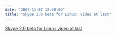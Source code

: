 ```yaml
---
date: "2007-11-07 12:00:00"
title: "Skype 2.0 beta for Linux: video at last"
---
```


[Skype 2.0 beta for Linux: video at last](/lemire/blog/2007/11-07-skype-20-beta-for-linux-video-at-last)

